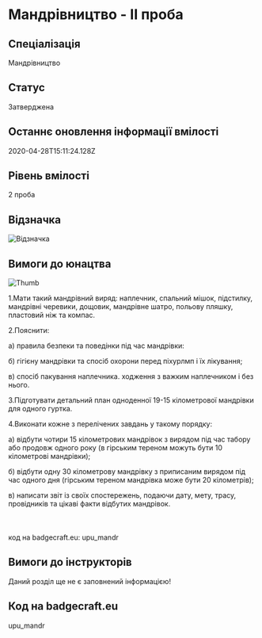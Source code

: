 # Мандрівництво - ІІ проба

## Спеціалізація

Мандрівництво

## Статус

Затверджена

## Останнє оновлення інформації вмілості

2020-04-28T15:11:24.128Z

## Рівень вмілості

2 проба

## Відзначка

![Відзначка](../images/Mandrivnytstvo_II/_____________.jpg)

## Вимоги до юнацтва

<p><img alt="Thumb              " src="/uploads/textareas/bootsy/image/54/small______________.jpg"><br></p><p>1.Мати
такий мандрівний виряд: наплечник, спальний мішок, підстилку, мандрівні
черевики, дощовик, мандрівне шатро, польову пляшку, пластовий ніж та компас. </p>

<p>2.Пояснити:</p>

<p>а) правила безпеки та поведінки під час мандрівки:</p>

<p>б) гігієну мандрівки та спосіб охорони перед піхурлмп і
їх лікування;</p>

<p>в) спосіб пакування наплечника. ходження з важким
наплечником і без нього.</p>

<p>3.Підготувати детальний план одноденної 19-15
кілометрової мандрівки для одного гуртка.</p>

<p>4.Виконати кожне з перелічених завдань у такому порядку:</p>

<p>а) відбути чотири 15 кілометрових мандрівок з вирядом
під час табору або продовж одного року (в гірським тереном можуть бути 10
кілометрові мандрівки);</p>

<p>б) відбути одну 30 кілометрову мандрівку з приписаним
вирядом під час одного дня (гірським тереном мандрівка може бути 20
кілометрів);</p>

в) написати звіт із своїх
спостережень, подаючи дату, мету, трасу, провідників та цікаві факти відбутих
мандрівок.<br><br><br><br>код на badgecraft.eu: upu_mandr<br>

## Вимоги до інструкторів

Даний розділ ще не є заповнений інформацією!

## Код на badgecraft.eu

upu_mandr